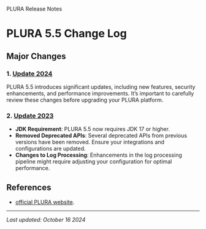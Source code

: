 PLURA Release Notes

# PLURA 5.5 Change Log

## Major Changes

### 1. [Update 2024](https://github.com/qubitsec/plura/blob/main/update/v5.5/ko-2024.md)

PLURA 5.5 introduces significant updates, including new features, security enhancements, and performance improvements. It’s important to carefully review these changes before upgrading your PLURA platform.

### 2. [Update 2023](https://github.com/qubitsec/plura/blob/main/update/v5.5/ko-2023.md)

- **JDK Requirement**: PLURA 5.5 now requires JDK 17 or higher.
- **Removed Deprecated APIs**: Several deprecated APIs from previous versions have been removed. Ensure your integrations and configurations are updated.
- **Changes to Log Processing**: Enhancements in the log processing pipeline might require adjusting your configuration for optimal performance.

## References

- [official PLURA website](https://plura.io/).

---

_Last updated: October 16 2024_
